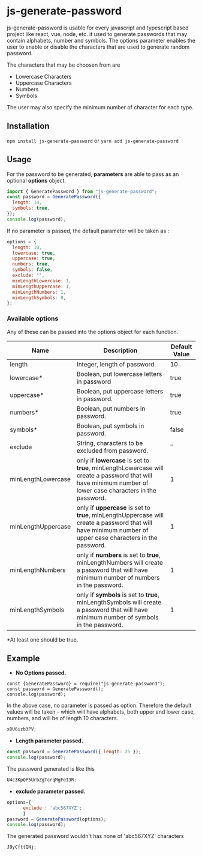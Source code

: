 <!-- prettier-ignore-start -->
<!-- SOMETHING AUTO-GENERATED BY TOOLS - START -->

# js-generate-password

js-generate-password is usable for every javascript and typescript based project like react, vue, node, etc. it used to generate passwords that may contain alphabets, number and symbols. The options parameter enables the user to enable or disable the characters that are used to generate random password.

The characters that may be choosen from are

- Lowercase Characters
- Uppercase Characters
- Numbers
- Symbols

The user may also specify the minimum number of character for each type.

## Installation

`npm install js-generate-password`
or
`yarn add js-generate-password`

## Usage

For the password to be generated, **parameters** are able to pass as an optional **options** object.

```javascript
import { GeneratePassword } from "js-generate-password";
const password = GeneratePassword({
  length: 14,
  symbols: true,
});
console.log(password);
```

If no parameter is passed, the default parameter will be taken as :

```javascript
options = {
  length: 10,
  lowercase: true,
  uppercase: true,
  numbers: true,
  symbols: false,
  exclude: "",
  minLengthLowercase: 1,
  minLengthUppercase: 1,
  minLengthNumbers: 1,
  minLengthSymbols: 0,
};
```

### Available options

Any of these can be passed into the options object for each function.

| Name               | Description                                                                                                                                                 | Default Value |
| ------------------ | ----------------------------------------------------------------------------------------------------------------------------------------------------------- | ------------- |
| length             | Integer, length of password.                                                                                                                                | 10            |
| lowercase\*        | Boolean, put lowercase letters in password                                                                                                                  | true          |
| uppercase\*        | Boolean, put uppercase letters in password.                                                                                                                 | true          |
| numbers\*          | Boolean, put numbers in password.                                                                                                                           | true          |
| symbols\*          | Boolean, put symbols in password.                                                                                                                           | false         |
| exclude            | String, characters to be excluded from password.                                                                                                            | ''            |
| minLengthLowercase | only if **lowercase** is set to **true**, minLengthLowercase will create a password that will have minimum number of lower case characters in the password. | 1             |
| minLengthUppercase | only if **uppercase** is set to **true**, minLengthUppercase will create a password that will have minimum number of upper case characters in the password. | 1             |
| minLengthNumbers   | only if **numbers** is set to **true**, minLengthNumbers will create a password that will have minimum number of numbers in the password.                   | 1             |
| minLengthSymbols   | only if **symbols** is set to **true**, minLengthSymbols will create a password that will have minimum number of symbols in the password.                   | 1             |

\*At least one should be true.

## Example

- **No Options passed.**

```javscript
const {GeneratePassword} = require("js-generate-password");
const password = GeneratePassword();
console.log(password);
```

In the above case, no parameter is passed as option. Therefore the default values will be taken - which will have alphabets, both upper and lower case, numbers, and will be of length 10 characters.

```javascript
xDU6izb3PV;
```

- **Length parameter passed.**

```javascript
const password = GeneratePassword({ length: 25 });
console.log(password);
```

The password generated is like this

```javascript
U4c3KpQP5UrbZgTcrqMgFeI3R;
```

- **exclude parameter passed.**

```javascript
options={
      exclude : 'abc567XYZ';
      }
password = GeneratePassword(options);
console.log(password);
```

The generated password wouldn't has none of 'abc567XYZ' characters

```javascript
J9yCfttQNj;
```

